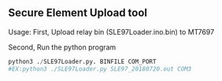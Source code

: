 ## Secure Element Upload tool

Usage:
First, Upload relay bin (SLE97Loader.ino.bin) to MT7697  

Second, Run the python program  
``` python
python3 ./SLE97Loader.py. BINFILE COM_PORT
#EX:python3 ./SLE97Loader.py SLE97_20180720.out COM3
```
